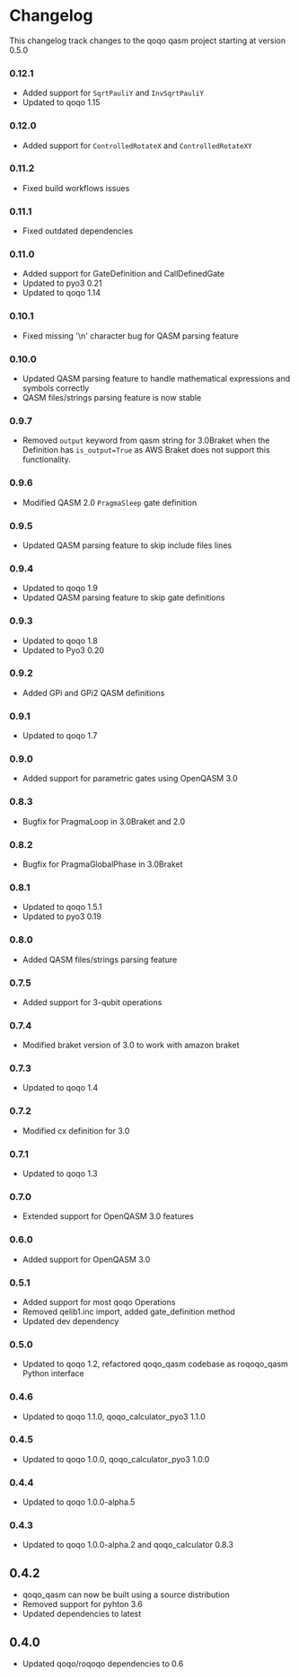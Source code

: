 # Changelog

This changelog track changes to the qoqo qasm project starting at version 0.5.0

### 0.12.1

* Added support for `SqrtPauliY` and `InvSqrtPauliY`
* Updated to qoqo 1.15

### 0.12.0

* Added support for `ControlledRotateX` and `ControlledRotateXY`

### 0.11.2

* Fixed build workflows issues

### 0.11.1

* Fixed outdated dependencies

### 0.11.0

* Added support for GateDefinition and CallDefinedGate
* Updated to pyo3 0.21
* Updated to qoqo 1.14

### 0.10.1

* Fixed missing '\n' character bug for QASM parsing feature

### 0.10.0

* Updated QASM parsing feature to handle mathematical expressions and symbols correctly
* QASM files/strings parsing feature is now stable

### 0.9.7

* Removed `output` keyword from qasm string for 3.0Braket when the Definition has
`is_output=True` as AWS Braket does not support this functionality.

### 0.9.6

* Modified QASM 2.0 `PragmaSleep` gate definition

### 0.9.5

* Updated QASM parsing feature to skip include files lines

### 0.9.4

* Updated to qoqo 1.9
* Updated QASM parsing feature to skip gate definitions

### 0.9.3

* Updated to qoqo 1.8
* Updated to Pyo3 0.20

### 0.9.2

* Added GPi and GPi2 QASM definitions

### 0.9.1

* Updated to qoqo 1.7

### 0.9.0

* Added support for parametric gates using OpenQASM 3.0

### 0.8.3

* Bugfix for PragmaLoop in 3.0Braket and 2.0

### 0.8.2

* Bugfix for PragmaGlobalPhase in 3.0Braket

### 0.8.1

* Updated to qoqo 1.5.1
* Updated to pyo3 0.19

### 0.8.0

* Added QASM files/strings parsing feature

### 0.7.5

* Added support for 3-qubit operations

### 0.7.4

* Modified braket version of 3.0 to work with amazon braket

### 0.7.3

* Updated to qoqo 1.4

### 0.7.2

* Modified cx definition for 3.0

### 0.7.1

* Updated to qoqo 1.3

### 0.7.0

* Extended support for OpenQASM 3.0 features

### 0.6.0

* Added support for OpenQASM 3.0

### 0.5.1

* Added support for most qoqo Operations
* Removed qelib1.inc import, added gate_definition method
* Updated dev dependency

### 0.5.0

* Updated to qoqo 1.2, refactored qoqo_qasm codebase as roqoqo_qasm Python interface

### 0.4.6

* Updated to qoqo 1.1.0, qoqo_calculator_pyo3 1.1.0

### 0.4.5

* Updated to qoqo 1.0.0, qoqo_calculator_pyo3 1.0.0

### 0.4.4

* Updated to qoqo 1.0.0-alpha.5

### 0.4.3

* Updated to qoqo 1.0.0-alpha.2 and qoqo_calculator 0.8.3

## 0.4.2

* qoqo_qasm can now be built using a source distribution
* Removed support for pyhton 3.6
* Updated dependencies to latest

## 0.4.0

* Updated qoqo/roqoqo dependencies to 0.6
